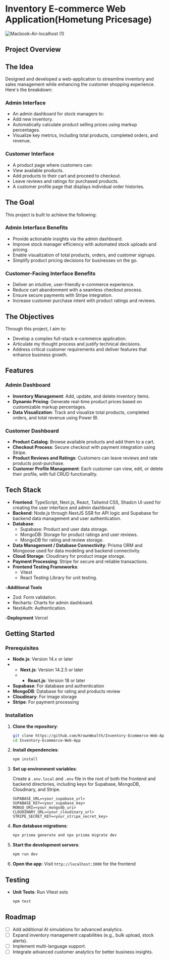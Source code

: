 # Inventory E-commerce Web Application(Hometung Pricesage) 

![Macbook-Air-localhost (1)](https://github.com/user-attachments/assets/c740c020-b91d-486e-ab63-02b2dbc448da)


## Project Overview

## The Idea

Designed and developed a web-application to streamline inventory and sales management while enhancing the customer shopping experience. Here's the breakdown:

### Admin Interface

- An admin dashboard for stock managers to:
- Add new inventory.
- Automatically calculate product selling prices using markup percentages.
- Visualize key metrics, including total products, completed orders, and revenue.

### Customer Interface

- A product page where customers can:
- View available products.
- Add products to their cart and proceed to checkout.
- Leave reviews and ratings for purchased products.
- A customer profile page that displays individual order histories.



## The Goal

This project is built to achieve the following:

### Admin Interface Benefits

- Provide actionable insights via the admin dashboard.
- Improve stock manager efficiency with automated stock uploads and pricing.
- Enable visualization of total products, orders, and customer signups.
- Simplify product pricing decisions for businesses on the go.



### Customer-Facing Interface Benefits

- Deliver an intuitive, user-friendly e-commerce experience.
- Reduce cart abandonment with a seamless checkout process.
- Ensure secure payments with Stripe integration.
- Increase customer purchase intent with product ratings and reviews.



## The Objectives

Through this project, I aim to:

- Develop a complex full-stack e-commerce application.
- Articulate my thought process and justify technical decisions.
- Address critical customer requirements and deliver features that enhance business growth.



## Features

### Admin Dashboard
- **Inventory Management**: Add, update, and delete inventory items.
- **Dynamic Pricing**: Generate real-time product prices based on customizable markup percentages.
- **Data Visualization**: Track and visualize total products, completed orders, and total revenue using Power BI.

### Customer Dashboard
- **Product Catalog**: Browse available products and add them to a cart.
- **Checkout Process**: Secure checkout with payment integration using Stripe.
- **Product Reviews and Ratings**: Customers can leave reviews and rate products post-purchase.
- **Customer Profile Management**: Each customer can view, edit, or delete their profile, with full CRUD functionality.



## Tech Stack

- **Frontend**: TypeScript, Next.js, React, Tailwind CSS, Shadcn UI used for creating the user interface and admin dashboard.
- **Backend**: Node.js through NextJS SSR for API logic and Supabase for backend data management and user authentication.
- **Database**: 
  - Supabase: Product and user data storage.
  - MongoDB: Storage for product ratings and user reviews.
  - MongoDB for rating and review storage.
- **Data Management / Database Connectivity**: Prisma ORM and Mongoose used for data modeling and backend connectivity.
- **Cloud Storage**: Cloudinary for product image storage.
- **Payment Processing**: Stripe for secure and reliable transactions.
- **Frontend Testing Frameworks**: 
  - Vitest
  - React Testing Library for unit testing.
 
-**Additional Tools**
- Zod: Form validation.
- Recharts: Charts for admin dashboard.
- NextAuth: Authentication.

-**Deployment**
Vercel


## Getting Started

### Prerequisites
- **Node.js**: Version 14.x or later
- - **Next.js**: Version 14.2.5 or later
  - - **React.js**: Version 18 or later
- **Supabase**: For database and authentication
- **MongoDB**: Database for rating and products review
- **Cloudinary**: For image storage
- **Stripe**: For payment processing
  

### Installation

1. **Clone the repository**:
   ```bash
   git clone https://github.com/KrownWealth/Inventory-Ecommerce-Web-App.git
   cd Inventory-Ecommerce-Web-App
   ```

2. **Install dependencies**:
   ```bash
   npm install
   ```

3. **Set up environment variables**:

   Create a `.env.local` and  `.env` file in the root of both the frontend and backend directories, including keys for Supabase, MongoDB, Cloudinary, and Stripe.

   ```env
   SUPABASE_URL=<your_supabase_url>
   SUPABASE_KEY=<your_supabase_key>
   MONGO_URI=<your_mongodb_uri>
   CLOUDINARY_URL=<your_cloudinary_url>
   STRIPE_SECRET_KEY=<your_stripe_secret_key>
   ```

4. **Run database migrations**:
   ```bash
   npx prisma generate and npx prisma migrate dev
   ```

5. **Start the development servers**:
   ```bash
   npm run dev
   ```

6. **Open the app**:
   Visit `http://localhost:3000` for the frontend

## Testing

- **Unit Tests**: Run Vitest ests
  ```bash
  npm test
  ```


## Roadmap

- [ ] Add additional AI simulations for advanced analytics.
- [ ] Expand inventory management capabilities (e.g., bulk upload, stock alerts).
- [ ] Implement multi-language support.
- [ ] Integrate advanced customer analytics for better business insights.
